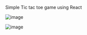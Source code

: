 Simple Tic tac toe game using React

![image](https://user-images.githubusercontent.com/46751993/162251099-e1095db1-95f3-4714-bdb0-adc71f9cefb0.png)

![image](https://user-images.githubusercontent.com/46751993/162251214-b3d49622-67b8-42d9-aa12-abfe9b0bd701.png)
